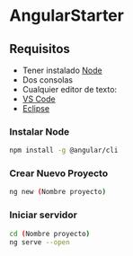 # AngularStarter

## Requisitos

* Tener instalado [Node](https://nodejs.org/)  
* Dos consolas  
* Cualquier editor de texto:  
* [VS Code](https://code.visualstudio.com/)  
* [Eclipse](https://www.eclipse.org/)  

### Instalar Node

```sh
npm install -g @angular/cli
```

### Crear Nuevo Proyecto

```sh
ng new (Nombre proyecto)
```

### Iniciar servidor

```sh
cd (Nombre proyecto)
ng serve --open
```
